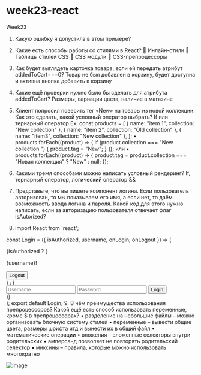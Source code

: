 # week23-react
Week23
1.	Какую ошибку я допустила в этом примере? 
2.	Какие есть способы работы со стилями в React?
	Инлайн-стили
	Таблицы стилей CSS
	CSS модули
	CSS-препроцессоры
3.	Как будет выглядеть карточка товара, если ей передать атрибут addedToCart===0?
Товар не был добавлен в корзину, будет доступна и активна кнопка добавить в корзину
4.	Какие ещё проверки нужно было бы сделать для атрибута addedToCart?
Размеры, вариации цвета, наличие в магазине
5.	Клиент попросил повесить тег «New» на товары из новой коллекции. Как это сделать, какой условный оператор выбрать? If или тернарный оператор
Ex:
const products = [
  { name: "item 1", collection: "New collection" },
  { name: "item 2", collection: "Old collection" },
  { name: "item3", collection: "New collection" },
];
•	products.forEach((product) => {
  if (product.collection === "New collection ") {
    product.tag = "New";
  }
}); 
или
•	products.forEach((product) => {
  product.tag = product.collection === "Новая коллекция" ? "New" : null;
});

6.	Какими тремя способами можно написать условный рендеринг?
If, тернарный оператор, логический оператор &&
7.	Представьте, что вы пишете компонент логина. Если пользователь авторизован, то мы показываем его имя, а если нет, то даём возможность ввода логина и пароля. Какой код для этого нужно написать, если за авторизацию пользователя отвечает флаг isAutorized?
8.	import React from 'react';

const Login = ({ isAuthorized, username, onLogin, onLogout }) => (
  <div>
    {isAuthorized ? (
      <div>
        <p>{username}!</p>
        <button onClick={onLogout}>Logout</button>
      </div>
    ) : (
      <div>
        <input type="text" placeholder="Username" />
        <input type="password" placeholder="Password" />
        <button onClick={onLogin}>Login</button>
      </div>
    )}
  </div>
);
export default Login;
9.	В чём преимущества использования препроцессоров? Какой ещё есть способ использовать переменные, кроме $ в препроцессорах?
•	разделение на небольшие файлы – можно организовать блочную систему стилей
•	переменные – вывести общие цвета, размеры шрифта итд и вынести их в общий файл
•	математические операции 
•	вложения – вложенные селекторы внутри родительских
•	амперсанд позволяет не повторять родительский селектор
•	миксины – правила, которые можно использовать многократно


![image](https://github.com/AllaOz/week23-react/assets/116717324/bf067339-4979-46b3-b09b-be2c63438cd6)
